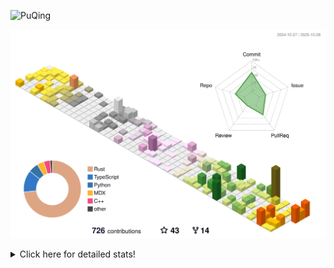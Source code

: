 ![PuQing](https://user-images.githubusercontent.com/27223114/171565019-9a56fae6-b08b-421f-99db-7e830da42371.png)

![](./profile-3d-contrib/profile-season-animate.svg)

<details>
<summary>Click here for detailed stats!</summary>

<!--START_SECTION:waka-->
![Lines of code](https://img.shields.io/badge/From%20Hello%20World%20I%27ve%20Written-2.8%20million%20lines%20of%20code-blue)

**🐱 My GitHub Data** 

> 📦 478.0 kB Used in GitHub's Storage 
 > 
> 🏆 783 Contributions in the Year 2025
 > 
> 🚫 Not Opted to Hire
 > 
> 📜 36 Public Repositories 
 > 
> 🔑 36 Private Repositories 
 > 
**I'm an Early 🐤** 

```text
🌞 Morning                1010 commits        ██░░░░░░░░░░░░░░░░░░░░░░░   09.33 % 
🌆 Daytime                4678 commits        ███████████░░░░░░░░░░░░░░   43.21 % 
🌃 Evening                2945 commits        ███████░░░░░░░░░░░░░░░░░░   27.20 % 
🌙 Night                  2193 commits        █████░░░░░░░░░░░░░░░░░░░░   20.26 % 
```


📊 **This Week I Spent My Time On** 

```text
💬 Programming Languages: 
Rust                     9 hrs 59 mins       ██████░░░░░░░░░░░░░░░░░░░   25.57 % 
Text                     9 hrs               ██████░░░░░░░░░░░░░░░░░░░   23.05 % 
Python                   4 hrs 49 mins       ███░░░░░░░░░░░░░░░░░░░░░░   12.35 % 
Bash                     3 hrs 32 mins       ██░░░░░░░░░░░░░░░░░░░░░░░   09.07 % 
TypeScript               3 hrs 10 mins       ██░░░░░░░░░░░░░░░░░░░░░░░   08.14 % 

🔥 Editors: 
VS Code                  39 hrs 4 mins       █████████████████████████   100.00 % 

💻 Operating System: 
Linux                    20 hrs 23 mins      █████████████░░░░░░░░░░░░   52.19 % 
WSL                      18 hrs 40 mins      ████████████░░░░░░░░░░░░░   47.81 % 
```


<!--END_SECTION:waka-->
</details>
